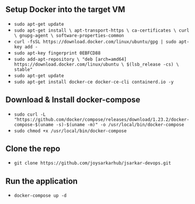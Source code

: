 ## Setup Docker into the target VM
  * `sudo apt-get update`
  * `sudo apt-get install \
    apt-transport-https \
    ca-certificates \
    curl \
    gnupg-agent \
    software-properties-common`
  * `curl -fsSL https://download.docker.com/linux/ubuntu/gpg | sudo apt-key add -`
  * `sudo apt-key fingerprint 0EBFCD88`
  * `sudo add-apt-repository \
   "deb [arch=amd64] https://download.docker.com/linux/ubuntu \
   $(lsb_release -cs) \
   stable"`
  * `sudo apt-get update`
  * `sudo apt-get install docker-ce docker-ce-cli containerd.io -y`
## Download & Install docker-compose
  * `sudo curl -L "https://github.com/docker/compose/releases/download/1.23.2/docker-compose-$(uname -s)-$(uname -m)" -o /usr/local/bin/docker-compose`
  * `sudo chmod +x /usr/local/bin/docker-compose`
## Clone the repo 
  * `git clone https://github.com/joysarkarhub/jsarkar-devops.git`
## Run the application
  * `docker-compose up -d`
  